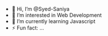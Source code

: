 - 👋 Hi, I’m @Syed-Saniya
- 👀 I’m interested in Web Development
- 🌱 I’m currently learning Javascript
- ⚡ Fun fact: ...

<!---
Syed-Saniya/Syed-Saniya is a ✨ special ✨ repository because its `README.md` (this file) appears on your GitHub profile.
You can click the Preview link to take a look at your changes.
--->
